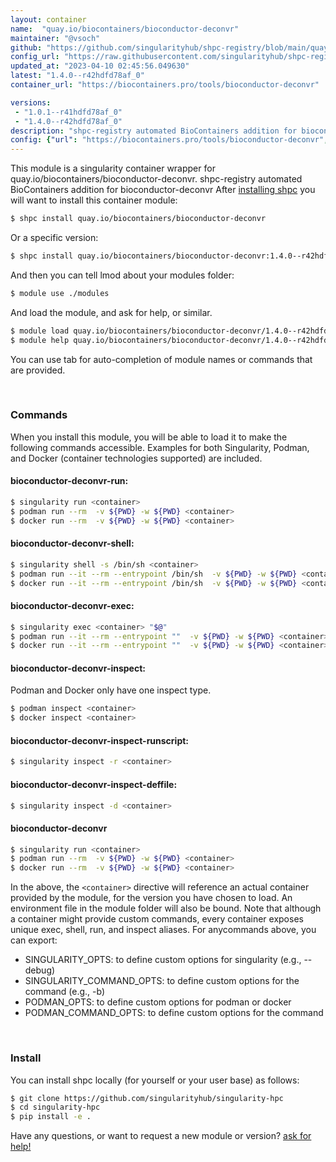 ```yaml
---
layout: container
name:  "quay.io/biocontainers/bioconductor-deconvr"
maintainer: "@vsoch"
github: "https://github.com/singularityhub/shpc-registry/blob/main/quay.io/biocontainers/bioconductor-deconvr/container.yaml"
config_url: "https://raw.githubusercontent.com/singularityhub/shpc-registry/main/quay.io/biocontainers/bioconductor-deconvr/container.yaml"
updated_at: "2023-04-10 02:45:56.049630"
latest: "1.4.0--r42hdfd78af_0"
container_url: "https://biocontainers.pro/tools/bioconductor-deconvr"

versions:
 - "1.0.1--r41hdfd78af_0"
 - "1.4.0--r42hdfd78af_0"
description: "shpc-registry automated BioContainers addition for bioconductor-deconvr"
config: {"url": "https://biocontainers.pro/tools/bioconductor-deconvr", "maintainer": "@vsoch", "description": "shpc-registry automated BioContainers addition for bioconductor-deconvr", "latest": {"1.4.0--r42hdfd78af_0": "sha256:d7fcb4fac882317ec6494a5c70f8bf9d32fa4ef4b627cf3682dee5a836a93ae1"}, "tags": {"1.0.1--r41hdfd78af_0": "sha256:e7122044a349bfbb6e78f82acec25d8b96f9d3a0259991cde5de364800263332", "1.4.0--r42hdfd78af_0": "sha256:d7fcb4fac882317ec6494a5c70f8bf9d32fa4ef4b627cf3682dee5a836a93ae1"}, "docker": "quay.io/biocontainers/bioconductor-deconvr"}
---
```


This module is a singularity container wrapper for quay.io/biocontainers/bioconductor-deconvr.
shpc-registry automated BioContainers addition for bioconductor-deconvr
After [installing shpc](#install) you will want to install this container module:


```bash
$ shpc install quay.io/biocontainers/bioconductor-deconvr
```

Or a specific version:

```bash
$ shpc install quay.io/biocontainers/bioconductor-deconvr:1.4.0--r42hdfd78af_0
```

And then you can tell lmod about your modules folder:

```bash
$ module use ./modules
```

And load the module, and ask for help, or similar.

```bash
$ module load quay.io/biocontainers/bioconductor-deconvr/1.4.0--r42hdfd78af_0
$ module help quay.io/biocontainers/bioconductor-deconvr/1.4.0--r42hdfd78af_0
```

You can use tab for auto-completion of module names or commands that are provided.

<br>

### Commands

When you install this module, you will be able to load it to make the following commands accessible.
Examples for both Singularity, Podman, and Docker (container technologies supported) are included.

#### bioconductor-deconvr-run:

```bash
$ singularity run <container>
$ podman run --rm  -v ${PWD} -w ${PWD} <container>
$ docker run --rm  -v ${PWD} -w ${PWD} <container>
```

#### bioconductor-deconvr-shell:

```bash
$ singularity shell -s /bin/sh <container>
$ podman run --it --rm --entrypoint /bin/sh  -v ${PWD} -w ${PWD} <container>
$ docker run --it --rm --entrypoint /bin/sh  -v ${PWD} -w ${PWD} <container>
```

#### bioconductor-deconvr-exec:

```bash
$ singularity exec <container> "$@"
$ podman run --it --rm --entrypoint ""  -v ${PWD} -w ${PWD} <container> "$@"
$ docker run --it --rm --entrypoint ""  -v ${PWD} -w ${PWD} <container> "$@"
```

#### bioconductor-deconvr-inspect:

Podman and Docker only have one inspect type.

```bash
$ podman inspect <container>
$ docker inspect <container>
```

#### bioconductor-deconvr-inspect-runscript:

```bash
$ singularity inspect -r <container>
```

#### bioconductor-deconvr-inspect-deffile:

```bash
$ singularity inspect -d <container>
```



#### bioconductor-deconvr

```bash
$ singularity run <container>
$ podman run --rm  -v ${PWD} -w ${PWD} <container>
$ docker run --rm  -v ${PWD} -w ${PWD} <container>
```


In the above, the `<container>` directive will reference an actual container provided
by the module, for the version you have chosen to load. An environment file in the
module folder will also be bound. Note that although a container
might provide custom commands, every container exposes unique exec, shell, run, and
inspect aliases. For anycommands above, you can export:

 - SINGULARITY_OPTS: to define custom options for singularity (e.g., --debug)
 - SINGULARITY_COMMAND_OPTS: to define custom options for the command (e.g., -b)
 - PODMAN_OPTS: to define custom options for podman or docker
 - PODMAN_COMMAND_OPTS: to define custom options for the command

<br>

### Install

You can install shpc locally (for yourself or your user base) as follows:

```bash
$ git clone https://github.com/singularityhub/singularity-hpc
$ cd singularity-hpc
$ pip install -e .
```

Have any questions, or want to request a new module or version? [ask for help!](https://github.com/singularityhub/singularity-hpc/issues)